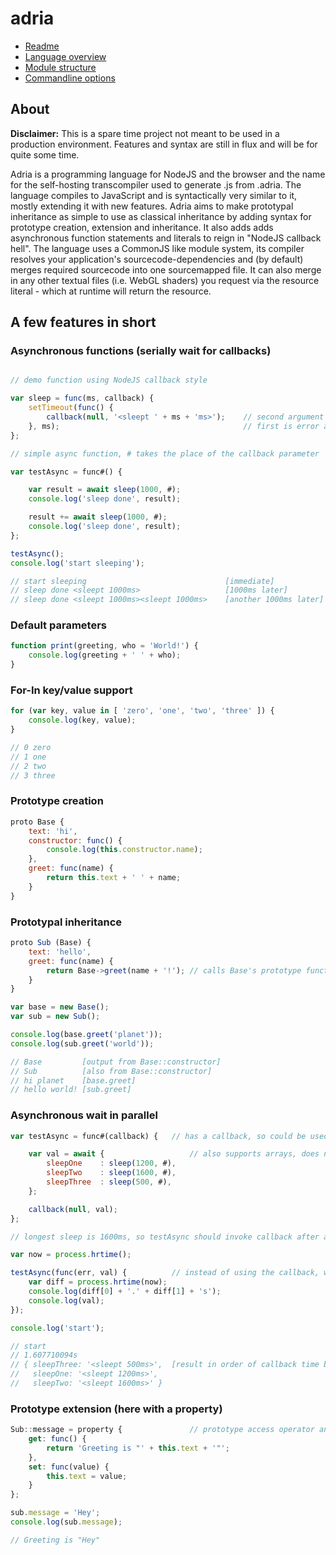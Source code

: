 adria
=====

- <a href="//github.com/sinesc/adria/blob/master/README.md">Readme</a>
- <a href="//github.com/sinesc/adria/blob/master/doc/overview.md">Language overview</a>
- <a href="//github.com/sinesc/adria/blob/master/doc/modules.md">Module structure</a>
- <a href="//github.com/sinesc/adria/blob/master/doc/commandline.md">Commandline options</a>

About
-----

**Disclaimer:** This is a spare time project not meant to be used in a production environment. Features and syntax are still in flux and will be for quite some time.

Adria is a programming language for NodeJS and the browser and the name for the self-hosting transcompiler used to generate .js from .adria. The language
compiles to JavaScript and is syntactically very similar to it, mostly extending it with new features.
Adria aims to make prototypal inheritance as simple to use as classical inheritance by adding syntax for prototype creation, extension and inheritance. It
also adds adds asynchronous function statements and literals to reign in "NodeJS callback hell". The language uses a CommonJS like module system, its
compiler resolves your application's sourcecode-dependencies and (by default) merges required sourcecode into one sourcemapped file.
It can also merge in any other textual files (i.e. WebGL shaders) you request via the resource literal - which at runtime will return the resource.

A few features in short
-----------------------

### Asynchronous functions (serially wait for callbacks)

```javascript

// demo function using NodeJS callback style

var sleep = func(ms, callback) {
    setTimeout(func() {
        callback(null, '<sleept ' + ms + 'ms>');    // second argument will be the await return value
    }, ms);                                         // first is error and would be thrown from within testAsync
};

// simple async function, # takes the place of the callback parameter

var testAsync = func#() {

    var result = await sleep(1000, #);
    console.log('sleep done', result);

    result += await sleep(1000, #);
    console.log('sleep done', result);
};

testAsync();
console.log('start sleeping');

// start sleeping                               [immediate]
// sleep done <sleept 1000ms>                   [1000ms later]
// sleep done <sleept 1000ms><sleept 1000ms>    [another 1000ms later]
```

### Default parameters

```javascript
function print(greeting, who = 'World!') {
    console.log(greeting + ' ' + who);
}
```

### For-In key/value support

```javascript
for (var key, value in [ 'zero', 'one', 'two', 'three' ]) {
    console.log(key, value);
}

// 0 zero
// 1 one
// 2 two
// 3 three
```

### Prototype creation

```javascript
proto Base {
    text: 'hi',
    constructor: func() {
        console.log(this.constructor.name);
    },
    greet: func(name) {
        return this.text + ' ' + name;
    }
}
```

### Prototypal inheritance

```javascript
proto Sub (Base) {
    text: 'hello',
    greet: func(name) {
        return Base->greet(name + '!'); // calls Base's prototype function greet in the context of Sub
    }
}

var base = new Base();
var sub = new Sub();

console.log(base.greet('planet'));
console.log(sub.greet('world'));

// Base         [output from Base::constructor]
// Sub          [also from Base::constructor]
// hi planet    [base.greet]
// hello world! [sub.greet]
```

### Asynchronous wait in parallel

```javascript
var testAsync = func#(callback) {   // has a callback, so could be used as await argument in another func#

    var val = await {                   // also supports arrays, does not have to be a static literal
        sleepOne    : sleep(1200, #),
        sleepTwo    : sleep(1600, #),
        sleepThree  : sleep(500, #),
    };

    callback(null, val);
};

// longest sleep is 1600ms, so testAsync should invoke callback after about 1600ms

var now = process.hrtime();

testAsync(func(err, val) {          // instead of using the callback, we could await this from another func#
    var diff = process.hrtime(now);
    console.log(diff[0] + '.' + diff[1] + 's');
    console.log(val);
});

console.log('start');

// start
// 1.607710094s
// { sleepThree: '<sleept 500ms>',  [result in order of callback time but with proper k->v associations]
//   sleepOne: '<sleept 1200ms>',
//   sleepTwo: '<sleept 1600ms>' }
```

### Prototype extension (here with a property)

```javascript
Sub::message = property {               // prototype access operator and property assignment
    get: func() {
        return 'Greeting is "' + this.text + '"';
    },
    set: func(value) {
        this.text = value;
    }
};

sub.message = 'Hey';
console.log(sub.message);

// Greeting is "Hey"
```
